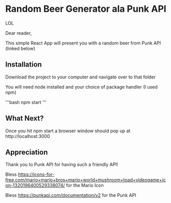 # Random Beer Generator ala Punk API

LOL

Dear reader,

This simple React App will present you with a random beer from Punk API (linked below)

## Installation

Download the project to your computer and navigate over to that folder

You will need node installed and your choice of package handler (I used npm)

'''bash
npm start
'''

## What Next?

Once you hit npm start a browser window should pop up at http://localhost:3000


## Appreciation

Thank you to Punk API for having such a friendly API!

Bless https://icons-for-free.com/mario+mario+bros+mario+world+mushroom+toad+videogame+icon-1320196400529338074/ for the Mario Icon

Bless https://punkapi.com/documentation/v2 for the Punk API
